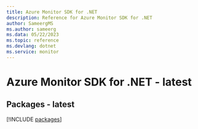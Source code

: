 ```yaml
---
title: Azure Monitor SDK for .NET
description: Reference for Azure Monitor SDK for .NET
author: SameergMS
ms.author: sameerg
ms.data: 05/22/2023
ms.topic: reference
ms.devlang: dotnet
ms.service: monitor
---
```

# Azure Monitor SDK for .NET - latest
## Packages - latest
[!INCLUDE [packages](monitor-index.md)]
